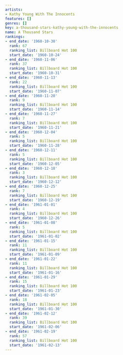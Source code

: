 ```yaml
---
artists:
- Kathy Young With The Innocents
features: []
genres: []
key: a-thousand-stars-kathy-young-with-the-innocents
name: A Thousand Stars
rankings:
- end_date: '1960-10-30'
  rank: 67
  ranking_list: Billboard Hot 100
  start_date: '1960-10-24'
- end_date: '1960-11-06'
  rank: 37
  ranking_list: Billboard Hot 100
  start_date: '1960-10-31'
- end_date: '1960-11-13'
  rank: 22
  ranking_list: Billboard Hot 100
  start_date: '1960-11-07'
- end_date: '1960-11-20'
  rank: 9
  ranking_list: Billboard Hot 100
  start_date: '1960-11-14'
- end_date: '1960-11-27'
  rank: 7
  ranking_list: Billboard Hot 100
  start_date: '1960-11-21'
- end_date: '1960-12-04'
  rank: 5
  ranking_list: Billboard Hot 100
  start_date: '1960-11-28'
- end_date: '1960-12-11'
  rank: 5
  ranking_list: Billboard Hot 100
  start_date: '1960-12-05'
- end_date: '1960-12-18'
  rank: 3
  ranking_list: Billboard Hot 100
  start_date: '1960-12-12'
- end_date: '1960-12-25'
  rank: 7
  ranking_list: Billboard Hot 100
  start_date: '1960-12-19'
- end_date: '1961-01-01'
  rank: 4
  ranking_list: Billboard Hot 100
  start_date: '1960-12-26'
- end_date: '1961-01-08'
  rank: 5
  ranking_list: Billboard Hot 100
  start_date: '1961-01-02'
- end_date: '1961-01-15'
  rank: 11
  ranking_list: Billboard Hot 100
  start_date: '1961-01-09'
- end_date: '1961-01-22'
  rank: 11
  ranking_list: Billboard Hot 100
  start_date: '1961-01-16'
- end_date: '1961-01-29'
  rank: 15
  ranking_list: Billboard Hot 100
  start_date: '1961-01-23'
- end_date: '1961-02-05'
  rank: 18
  ranking_list: Billboard Hot 100
  start_date: '1961-01-30'
- end_date: '1961-02-12'
  rank: 39
  ranking_list: Billboard Hot 100
  start_date: '1961-02-06'
- end_date: '1961-02-19'
  rank: 57
  ranking_list: Billboard Hot 100
  start_date: '1961-02-13'
---
```


